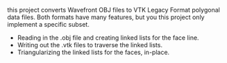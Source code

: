 this project converts Wavefront OBJ files to VTK Legacy Format polygonal data files. Both formats have many features, but you this project only implement a specific subset.

- Reading in the .obj file and creating linked lists for the face line.
- Writing out the .vtk files to traverse the linked lists.
- Triangularizing the linked lists for the faces, in-place.
